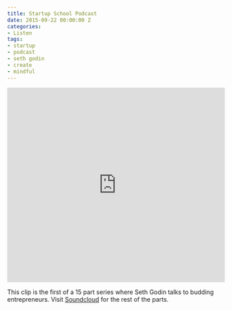 ```yaml
---
title: Startup School Podcast
date: 2015-09-22 00:00:00 Z
categories:
- Listen
tags:
- startup
- podcast
- seth godin
- create
- mindful
---
```


<iframe width="100%" height="450" scrolling="no" frameborder="no" src="https://w.soundcloud.com/player/?url=https%3A//api.soundcloud.com/tracks/84327355&amp;auto_play=false&amp;hide_related=false&amp;show_comments=true&amp;show_user=true&amp;show_reposts=false&amp;visual=true"></iframe>

This clip is the first of a 15 part series where Seth Godin talks to budding entrepreneurs. Visit [Soundcloud](https://soundcloud.com/startup-school) for the rest of the parts.
